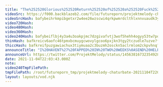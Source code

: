 ```yaml
---
title: "The%252520Glorious%252520Return%252520of%252520a%252520Fuck%252520Machine"
videoSrc: https://f000.backblazeb2.com/file/futureporn/projektmelody-chaturbate-2021-11-04.mp4
videoSrcHash: bafybeihrkmpibgetxr2w4ee26wzscwi4qrkpwmrdclthlxnnvuaudk3yki?filename=projektmelody-chaturbate-2021-11-04.mp4
video720Hash: 
video480Hash: 
video360Hash: 
video240Hash: bafybeiflbj4y3a4u3oakpjmc7dzgivafvtj3wof5hehh4ogyy53tw7pdla?filename=projektmelody-chaturbate-20211104T220300Z-240p.mp4
thinHash: bafkreicv6aofc46tpmxbcmuygcwovylgcoo6pxjkn3tgy2tczudle7uzve?filename=20211104T220300Z_thin.jpg
thiccHash: bafkreifpuzgawiachux3tiymuaa2c3buzmh2osckn5aclrmlom2ckpvhnq?filename=20211104T220300Z_thicc.jpg
announceTitle: "I%20HAVENT%27%20FAPPED%20IN%20TWO%20WEEKS%0ASEND%20HELP"
announceUrl: https://twitter.com/ProjektMelody/status/1456381673235492878
date: 2021-11-04T22:03:43.000Z
note: 
video240TmpFilePath: 
tmpFilePath: /root/futureporn_tmp/projektmelody-chaturbate-20211104T220300Z.mp4
layout: layouts/vod.njk
---
```

